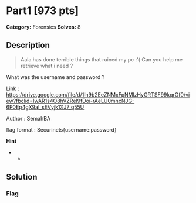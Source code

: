 # Part1 [973 pts]

**Category:** Forensics
**Solves:** 8

## Description
>Aala has done terrible things that ruined my pc :'( Can you help me retrieve what i need ? 

What was the username and password ?

Link : https://drive.google.com/file/d/1lh9b2EeZNMxFpNMlzHyGRTSF99kqrGf0/view?fbclid=IwAR1s4O8hVZRel9fDoi-rAeLU0mncNJG-6P0Ep4gX9al_sEVyjk1XJ7_q55U

Author : SemahBA

flag format : Securinets{username:password}

**Hint**
* -

## Solution

### Flag

